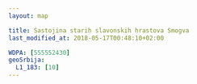 ```yaml
---
layout: map

title: Sastojina starih slavonskih hrastova Smogva
last_modified_at: 2018-05-17T00:48:10+02:00

WDPA: [555552430]
geoSrbija:
  L1_183: [10]
---
```

